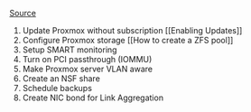 
[Source](https://www.youtube.com/watch?v=GoZaMgEgrHw&t=407s)
1. Update Proxmox without subscription [[Enabling Updates]]
2. Configure Proxmox storage [[How to create a ZFS pool]]
3. Setup SMART monitoring 
4. Turn on PCI passthrough (IOMMU)
5. Make Proxmox server VLAN aware
6. Create an NSF share
7. Schedule backups
8. Create NIC bond for Link Aggregation